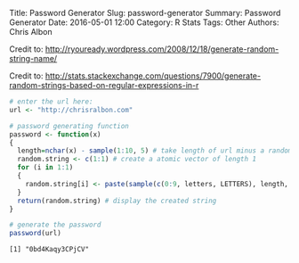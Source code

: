 Title: Password Generator
Slug: password-generator
Summary: Password Generator
Date: 2016-05-01 12:00
Category: R Stats
Tags: Other
Authors: Chris Albon



Credit to: http://ryouready.wordpress.com/2008/12/18/generate-random-string-name/

Credit to: http://stats.stackexchange.com/questions/7900/generate-random-strings-based-on-regular-expressions-in-r


```R
# enter the url here:
url <- "http://chrisralbon.com"
```


```R
# password generating function
password <- function(x)
{
  length=nchar(x) - sample(1:10, 5) # take length of url minus a random five digit number
  random.string <- c(1:1) # create a atomic vector of length 1
  for (i in 1:1)
  {
    random.string[i] <- paste(sample(c(0:9, letters, LETTERS), length, replace=TRUE), collapse="") # for that vector add random upper and lower case numbers, with replacement of length "length"
  }
  return(random.string) # display the created string
}
```


```R
# generate the password
password(url)
```




    [1] "0bd4Kaqy3CPjCV"
